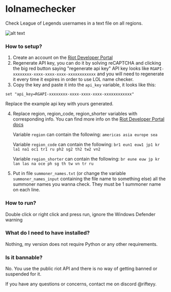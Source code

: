 # lolnamechecker
Check League of Legends usernames in a text file on all regions.

![alt text](https://media.discordapp.net/attachments/869861284621979681/1135234758977261669/Screenshot_4.png)




### How to setup?
1) Create an account on the [Riot Developer Portal](https://developer.riotgames.com/)
2) Regenerate API key, you can do it by solving reCAPTCHA and clicking the big red button saying "regenerate api key"
API key looks like `RGAPI-xxxxxxxx-xxxx-xxxx-xxxx-xxxxxxxxxxxx` and you will need to regenerate it every time it expires in order to use LOL name checker.
3) Copy the key and paste it into the `api_key` variable, it looks like this:
```
set "api_key=RGAPI-xxxxxxxx-xxxx-xxxx-xxxx-xxxxxxxxxxxx"
```
Replace the example api key with yours generated.

4) Replace region, region_code, region_shorter variables with corresponding info. You can find more info on the [Riot Developer Portal docs](https://developer.riotgames.com/docs/lol)

   Variable `region` can contain the following: `americas asia europe sea`
   
   Variable `region_code` can contain the following: `br1 eun1 euw1 jp1 kr la1 na1 oc1 tr1 ru ph2 sg2 th2 tw2 vn2`
   
   Variable `region_shorter` can contain the following: `br eune euw jp kr lan las na oce ph sg th tw vn tr ru`
   
5) Put in file `summoner_names.txt` (or change the variable `summoner_names_input` containing the file name to something else) all the summoner names you wanna check. They must be 1 summoner name on each line.


### How to run?
Double click or right click and press run, ignore the Windows Defender warning

### What do I need to have installed?
Nothing, my version does not require Python or any other requirements.

### Is it bannable?
No. You use the public riot API and there is no way of getting banned or suspended for it.


If you have any questions or concerns, contact me on discord @rifteyy.
